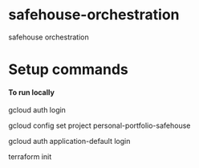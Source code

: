 # safehouse-orchestration
safehouse orchestration

# Setup commands

#### To run locally

gcloud auth login

gcloud config set project personal-portfolio-safehouse

gcloud auth application-default login

terraform init
